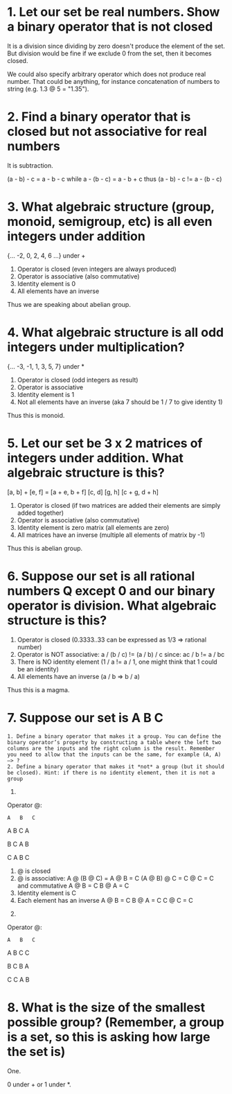 # 1. Let our set be real numbers. Show a binary operator that is not closed

It is a division since dividing by zero doesn't produce the element of the set. 
But division would be fine if we exclude 0 from the set, then it becomes closed.

We could also specify arbitrary operator which does not produce real number.
That could be anything, for instance concatenation of numbers to string (e.g. 1.3 @ 5 = "1.35").

# 2. Find a binary operator that is closed but not associative for real numbers

It is subtraction.

(a - b) - c = a - b - c
while
a - (b - c) = a - b + c
thus 
(a - b) - c != a - (b - c)

# 3. What algebraic structure (group, monoid, semigroup, etc) is all even integers under addition

{... -2, 0, 2, 4, 6 ...} under +

1. Operator is closed (even integers are always produced)
2. Operator is associative (also commutative)
3. Identity element is 0
4. All elements have an inverse

Thus we are speaking about abelian group.

# 4. What algebraic structure is all odd integers under multiplication?

{... -3, -1, 1, 3, 5, 7} under *

1. Operator is closed (odd integers as result)
2. Operator is associative
3. Identity element is 1
4. Not all elements have an inverse (aka 7 should be 1 / 7 to give identity 1)

Thus this is monoid.

# 5. Let our set be 3 x 2 matrices of integers under addition. What algebraic structure is this?

[a, b] + [e, f] = [a + e, b + f]
[c, d]   [g, h]   [c + g, d + h]

1. Operator is closed (if two matrices are added their elements are simply added together)
2. Operator is associative (also commutative)
3. Identity element is zero matrix (all elements are zero)
4. All matrices have an inverse (multiple all elements of matrix by -1)

Thus this is abelian group.

# 6. Suppose our set is all rational numbers Q except 0 and our binary operator is division. What algebraic structure is this?

1. Operator is closed (0.3333..33 can be expressed as 1/3 => rational number)
2. Operator is NOT associative: a / (b / c) != (a / b) / c since: ac / b != a / bc
3. There is NO identity element (1 / a != a / 1, one might think that 1 could be an identity)
4. All elements have an inverse (a / b => b / a)

Thus this is a magma.

# 7. Suppose our set is A B C
    1. Define a binary operator that makes it a group. You can define the binary operator’s property by constructing a table where the left two columns are the inputs and the right column is the result. Remember you need to allow that the inputs can be the same, for example (A, A) —> ?
    2. Define a binary operator that makes it *not* a group (but it should be closed). Hint: if there is no identity element, then it is not a group

1) 
Operator @:

    A   B   C
A   B   C   A

B   C   A   B

C   A   B   C  

1. @ is closed
2. @ is associative:
    A @ (B @ C) = A @ B = C
    (A @ B) @ C = C @ C = C
and commutative
    A @ B = C
    B @ A = C
3. Identity element is C
4. Each element has an inverse
    A @ B = C
    B @ A = C
    C @ C = C

2) 
Operator @:

    A   B   C
A   B   C   C

B   C   B   A

C   C   A   B  


# 8. What is the size of the smallest possible group? (Remember, a group is a set, so this is asking how large the set is)

One.

0 under + or 1 under *.